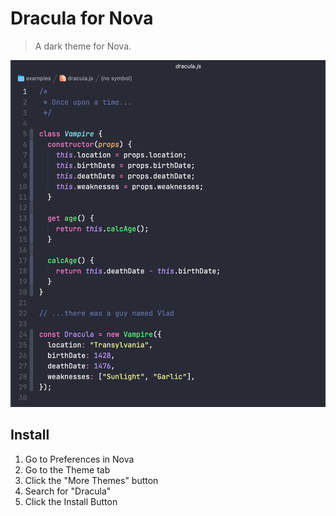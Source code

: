 # Dracula for Nova

> A dark theme for Nova.

<img src="https://raw.githubusercontent.com/bdielman/nova/main/Dracula.novaextension/Images/extension/screenshot.png" width="600" alt="Dracula Screenshot">

## Install

1. Go to Preferences in Nova
2. Go to the Theme tab
3. Click the "More Themes" button
4. Search for "Dracula"
5. Click the Install Button
